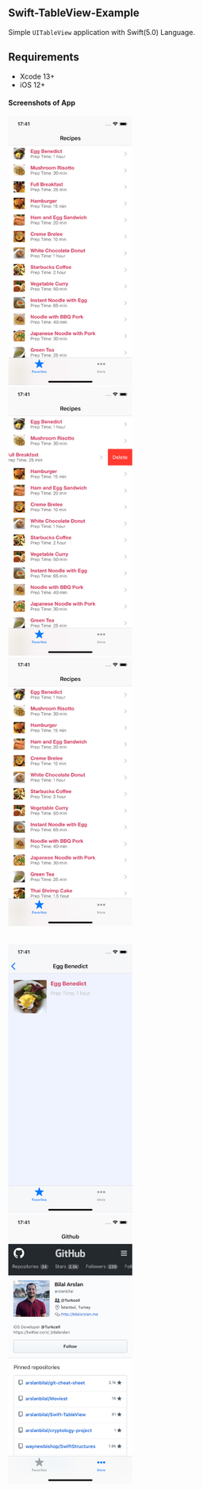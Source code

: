 ## Swift-TableView-Example

Simple `UITableView` application with Swift(5.0) Language.

## Requirements
- Xcode 13+
- iOS 12+

#### Screenshots of App
<img src="ScreenShots/img1.png" height="542" width="250">&nbsp;
<img src="ScreenShots/img2.png" height="542" width="250">&nbsp;
<img src="ScreenShots/img3.png" height="542" width="250"><br>
<br><br>
<img src="ScreenShots/img4.png" height="542" width="250">&nbsp;
<img src="ScreenShots/img5.png" height="542" width="250">&nbsp;
